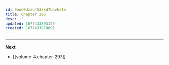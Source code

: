 ```yaml
---
id: 9one0dzzq453xkd7bavhx1m
title: Chapter 296
desc: ''
updated: 1677433893129
created: 1677433870891
---
```




____

**Next**
* [[volume-4.chapter-297]]